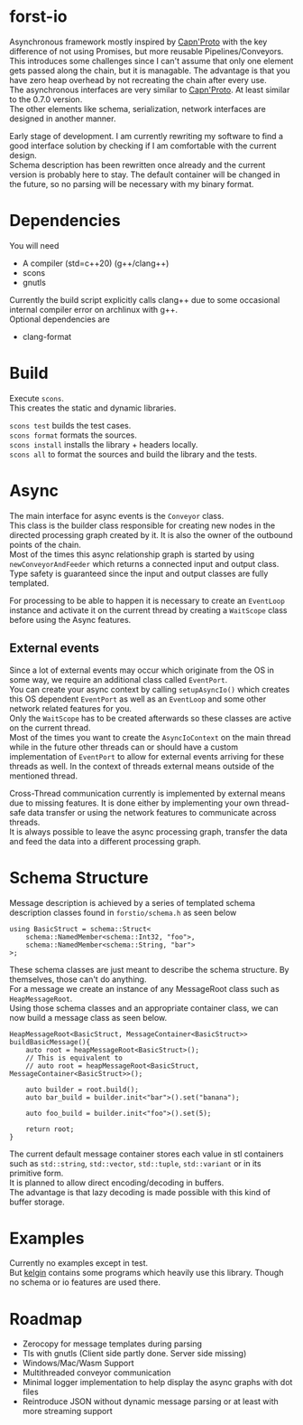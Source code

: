 # forst-io

Asynchronous framework mostly inspired by [Capn'Proto](https://github.com/capnproto/capnproto) with the key difference of not
using Promises, but more reusable Pipelines/Conveyors. This introduces some challenges since I can't assume that only one
element gets passed along the chain, but it is managable. The advantage is that you have zero heap overhead by not recreating the chain after every use.  
The asynchronous interfaces are very similar to [Capn'Proto](https://github.com/capnproto/capnproto). At least similar to the 0.7.0 version.  
The other elements like schema, serialization, network interfaces are designed in another manner.  

Early stage of development. I am currently rewriting my software to find a good interface solution by checking if I am comfortable with the current design.  
Schema description has been rewritten once already and the current version is probably here to stay. The default container will be changed in the future, so
no parsing will be necessary with my binary format.  

# Dependencies  

You will need  

* A compiler (std=c++20) (g++/clang++)  
* scons  
* gnutls  

Currently the build script explicitly calls clang++ due to some occasional internal compiler error on archlinux with g++.  
Optional dependencies are  

* clang-format  

# Build  

Execute `scons`.  
This creates the static and dynamic libraries.    

`scons test` builds the test cases.  
`scons format` formats the sources.  
`scons install` installs the library + headers locally.  
`scons all` to format the sources and build the library and the tests.  

# Async  

The main interface for async events is the ```Conveyor``` class.  
This class is the builder class responsible for creating new nodes in the directed processing graph created by it. It is also the owner of the outbound points of the chain.  
Most of the times this async relationship graph is started by using ```newConveyorAndFeeder``` which returns a connected input and output
class. Type safety is guaranteed since the input and output classes are fully templated.  

For processing to be able to happen it is necessary to create an ```EventLoop``` instance and activate it on the current thread by creating a ```WaitScope``` class before using the
Async features.  

## External events  

Since a lot of external events may occur which originate from the OS in some way, we require an additional class called ```EventPort```.  
You can create your async context by calling ```setupAsyncIo()``` which creates this OS dependent ```EventPort``` as well as an ```EventLoop``` and some other network related features for you.  
Only the ```WaitScope``` has to be created afterwards so these classes are active on the current thread.  
Most of the times you want to create the ```AsyncIoContext``` on the main thread while in the future other threads can or should have a custom implementation
of ```EventPort``` to allow for external events arriving for these threads as well. In the context of threads external means outside of the mentioned thread.  

Cross-Thread communication currently is implemented by external means due to missing features. It is done either by implementing your own thread-safe data
transfer or using the network features to communicate across threads.  
It is always possible to leave the async processing graph, transfer the data and feed the data into a different processing graph.  

# Schema Structure  

Message description is achieved by a series of templated schema description classes found in ```forstio/schema.h``` as seen below

```
using BasicStruct = schema::Struct<
	schema::NamedMember<schema::Int32, "foo">,
	schema::NamedMember<schema::String, "bar">
>;
```  
These schema classes are just meant to describe the schema structure. By themselves, those can't do anything.  
For a message we create an instance of any MessageRoot class such as `HeapMessageRoot`.  
Using those schema classes and an appropriate container class, we can now build a message class as seen below.  

```
HeapMessageRoot<BasicStruct, MessageContainer<BasicStruct>> buildBasicMessage(){
	auto root = heapMessageRoot<BasicStruct>();
	// This is equivalent to
	// auto root = heapMessageRoot<BasicStruct, MessageContainer<BasicStruct>>();

	auto builder = root.build();
	auto bar_build = builder.init<"bar">().set("banana");
	
	auto foo_build = builder.init<"foo">().set(5);

	return root;
}
```

The current default message container stores each value in stl containers such as `std::string`, `std::vector`, `std::tuple`, `std::variant`
or in its primitive form.  
It is planned to allow direct encoding/decoding in buffers.  
The advantage is that lazy decoding is made possible with this kind of buffer storage.  

# Examples  

Currently no examples except in test.  
But [kelgin](https://github.com/keldu/kelgin) contains some programs which heavily use
this library. Though no schema or io features are used there.  

# Roadmap  

* Zerocopy for message templates during parsing  
* Tls with gnutls (Client side partly done. Server side missing)  
* Windows/Mac/Wasm Support  
* Multithreaded conveyor communication  
* Minimal logger implementation to help display the async graphs with dot files  
* Reintroduce JSON without dynamic message parsing or at least with more streaming support  
